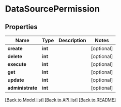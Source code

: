 # DataSourcePermission


## Properties
Name | Type | Description | Notes
------------ | ------------- | ------------- | -------------
**create** | **int** |  | [optional] 
**delete** | **int** |  | [optional] 
**execute** | **int** |  | [optional] 
**get** | **int** |  | [optional] 
**update** | **int** |  | [optional] 
**administrate** | **int** |  | [optional] 

[[Back to Model list]](../README.md#documentation-for-models) [[Back to API list]](../README.md#documentation-for-api-endpoints) [[Back to README]](../README.md)


